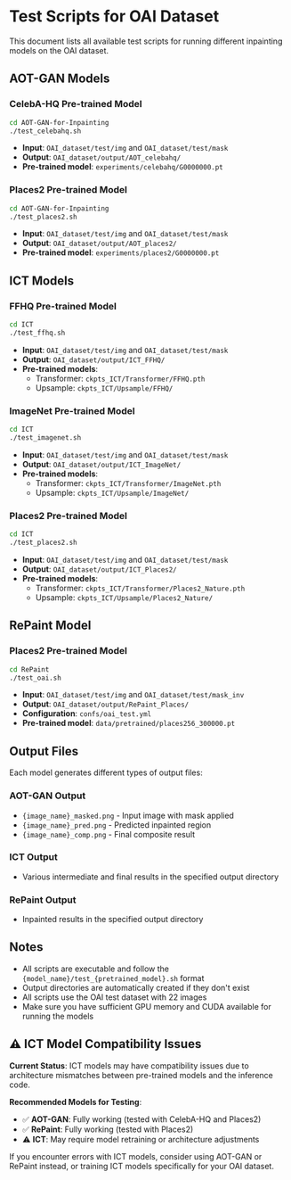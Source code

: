 # Test Scripts for OAI Dataset

This document lists all available test scripts for running different inpainting models on the OAI dataset.

## AOT-GAN Models

### CelebA-HQ Pre-trained Model
```bash
cd AOT-GAN-for-Inpainting
./test_celebahq.sh
```
- **Input**: `OAI_dataset/test/img` and `OAI_dataset/test/mask`
- **Output**: `OAI_dataset/output/AOT_celebahq/`
- **Pre-trained model**: `experiments/celebahq/G0000000.pt`

### Places2 Pre-trained Model
```bash
cd AOT-GAN-for-Inpainting
./test_places2.sh
```
- **Input**: `OAI_dataset/test/img` and `OAI_dataset/test/mask`
- **Output**: `OAI_dataset/output/AOT_places2/`
- **Pre-trained model**: `experiments/places2/G0000000.pt`

## ICT Models

### FFHQ Pre-trained Model
```bash
cd ICT
./test_ffhq.sh
```
- **Input**: `OAI_dataset/test/img` and `OAI_dataset/test/mask`
- **Output**: `OAI_dataset/output/ICT_FFHQ/`
- **Pre-trained models**: 
  - Transformer: `ckpts_ICT/Transformer/FFHQ.pth`
  - Upsample: `ckpts_ICT/Upsample/FFHQ/`

### ImageNet Pre-trained Model
```bash
cd ICT
./test_imagenet.sh
```
- **Input**: `OAI_dataset/test/img` and `OAI_dataset/test/mask`
- **Output**: `OAI_dataset/output/ICT_ImageNet/`
- **Pre-trained models**: 
  - Transformer: `ckpts_ICT/Transformer/ImageNet.pth`
  - Upsample: `ckpts_ICT/Upsample/ImageNet/`

### Places2 Pre-trained Model
```bash
cd ICT
./test_places2.sh
```
- **Input**: `OAI_dataset/test/img` and `OAI_dataset/test/mask`
- **Output**: `OAI_dataset/output/ICT_Places2/`
- **Pre-trained models**: 
  - Transformer: `ckpts_ICT/Transformer/Places2_Nature.pth`
  - Upsample: `ckpts_ICT/Upsample/Places2_Nature/`

## RePaint Model

### Places2 Pre-trained Model
```bash
cd RePaint
./test_oai.sh
```
- **Input**: `OAI_dataset/test/img` and `OAI_dataset/test/mask_inv`
- **Output**: `OAI_dataset/output/RePaint_Places/`
- **Configuration**: `confs/oai_test.yml`
- **Pre-trained model**: `data/pretrained/places256_300000.pt`

## Output Files

Each model generates different types of output files:

### AOT-GAN Output
- `{image_name}_masked.png` - Input image with mask applied
- `{image_name}_pred.png` - Predicted inpainted region
- `{image_name}_comp.png` - Final composite result

### ICT Output
- Various intermediate and final results in the specified output directory

### RePaint Output
- Inpainted results in the specified output directory

## Notes

- All scripts are executable and follow the `{model_name}/test_{pretrained_model}.sh` format
- Output directories are automatically created if they don't exist
- All scripts use the OAI test dataset with 22 images
- Make sure you have sufficient GPU memory and CUDA available for running the models

## ⚠️ ICT Model Compatibility Issues

**Current Status**: ICT models may have compatibility issues due to architecture mismatches between pre-trained models and the inference code.

**Recommended Models for Testing**:
- ✅ **AOT-GAN**: Fully working (tested with CelebA-HQ and Places2)
- ✅ **RePaint**: Fully working (tested with Places2)
- ⚠️ **ICT**: May require model retraining or architecture adjustments

If you encounter errors with ICT models, consider using AOT-GAN or RePaint instead, or training ICT models specifically for your OAI dataset.
